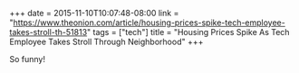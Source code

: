 +++
date = 2015-11-10T10:07:48-08:00
link = "https://www.theonion.com/article/housing-prices-spike-tech-employee-takes-stroll-th-51813"
tags = ["tech"]
title = "Housing Prices Spike As Tech Employee Takes Stroll Through Neighborhood"
+++

So funny!
